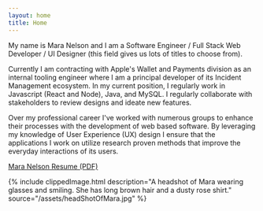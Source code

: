 ```yaml
---
layout: home
title: Home
---
```


<div class="flex-wrapper">
  <div class="leftText text-card">
  <p>
  My name is Mara Nelson and I am a Software Engineer / Full Stack Web Developer / UI Designer (this field gives us lots of titles to choose from).
  </p>
  <p>
  Currently I am contracting with Apple's Wallet and Payments division as an internal tooling engineer where I am a principal developer of its Incident Management ecosystem.
  In my current position, I regularly work in Javascript (React and Node), Java, and MySQL. I regularly collaborate with stakeholders to review designs and ideate new features.
  </p>
  <p>
  Over my professional career I've worked with numerous groups to enhance their processes with the development of web based software. By leveraging my knowledge of User Experience (UX) design I ensure that the applications I work on utilize research proven methods that improve the everyday interactions of its users.
  </p>
  <p>
    <a href="/assets/MaraNelsonResume.pdf">Mara Nelson Resume (PDF)</a>
  </p>
  </div>

  {% include clippedImage.html 
    description="A headshot of Mara wearing glasses and smiling. She has long brown hair and a dusty rose shirt."
    source="/assets/headShotOfMara.jpg" 
  %}

</div>
